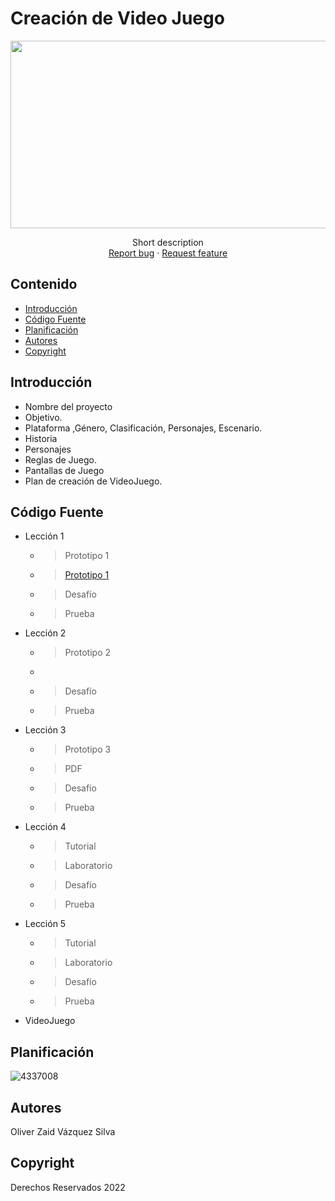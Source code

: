 # Creación de Video Juego
<p align="center">
    <img src="https://www.unrealengine.com/marketplace/en-US/product/3d-low-poly-nature" alt="Logo" width=1200 height=300>

  <p align="center">
    Short description
    <br>
    <a href="https://reponame/issues/new?template=bug.md">Report bug</a>
    ·
    <a href="https://reponame/issues/new?template=feature.md&labels=feature">Request feature</a>
  </p>
</p>


## Contenido

- [Introducción](#introducción)
- [Código Fuente](#código-fuente)
- [Planificación](#planificación)
- [Autores](#autores)
- [Copyright](#copyright)


## Introducción

- Nombre del proyecto
- Objetivo.
- Plataforma ,Género, Clasificación, Personajes, Escenario.
- Historia
- Personajes
- Reglas de Juego.
- Pantallas de Juego
- Plan de creación de VideoJuego.

## Código Fuente

* Lección 1
  * > Prototipo 1
  * >  <a href="https://reponame/issues/new?template=bug.md">Prototipo 1</a>
  * > Desafío
  * > Prueba
* Lección 2
  * > Prototipo 2
  * > 
  * > Desafío
  * > Prueba
* Lección 3
  * > Prototipo 3
  * > PDF
  * > Desafío
  * > Prueba
* Lección 4
  * > Tutorial
  * > Laboratorio
  * > Desafío
  * > Prueba
* Lección 5
  * > Tutorial
  * > Laboratorio
  * > Desafío
  * > Prueba
* VideoJuego

## Planificación

![4337008](https://user-images.githubusercontent.com/8560750/195951617-083a7e4d-323d-47b5-8e5e-529ded31bc06.jpg)

## Autores
Oliver Zaid Vázquez Silva

## Copyright
Derechos Reservados 2022

